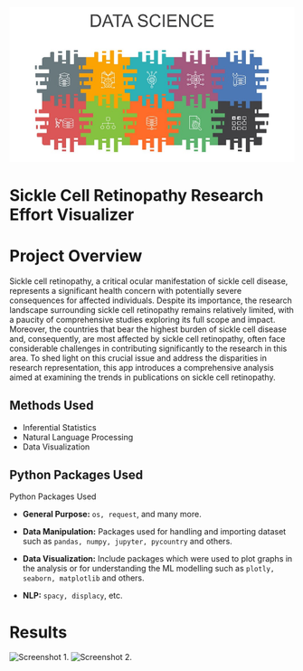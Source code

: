 ![img](https://github.com/pragyy/datascience-readme-template/blob/main/Headerheader.jpg)

# Sickle Cell Retinopathy Research Effort Visualizer

# Project Overview

Sickle cell retinopathy, a critical ocular manifestation of sickle cell disease, represents a significant health concern with potentially severe consequences for affected individuals. Despite its importance, the research landscape surrounding sickle cell retinopathy remains relatively limited, with a paucity of comprehensive studies exploring its full scope and impact. Moreover, the countries that bear the highest burden of sickle cell disease and, consequently, are most affected by sickle cell retinopathy, often face considerable challenges in contributing significantly to the research in this area. To shed light on this crucial issue and address the disparities in research representation, this app introduces a comprehensive analysis aimed at examining the trends in publications on sickle cell retinopathy.

## Methods Used
* Inferential Statistics
* Natural Language Processing
* Data Visualization

## Python Packages Used
Python Packages Used

- **General Purpose:** `os, request`, and many more.

- **Data Manipulation:** Packages used for handling and importing dataset such as `pandas, numpy, jupyter, pycountry` and others.

- **Data Visualization:** Include packages which were used to plot graphs in the analysis or for understanding the ML modelling such as `plotly, seaborn, matplotlib` and others.

- **NLP:** `spacy, displacy`, etc.

# Results

![Screenshot 1](/reports/screenshot_1.gif).
![Screenshot 2](/reports/screenshot_2.gif).